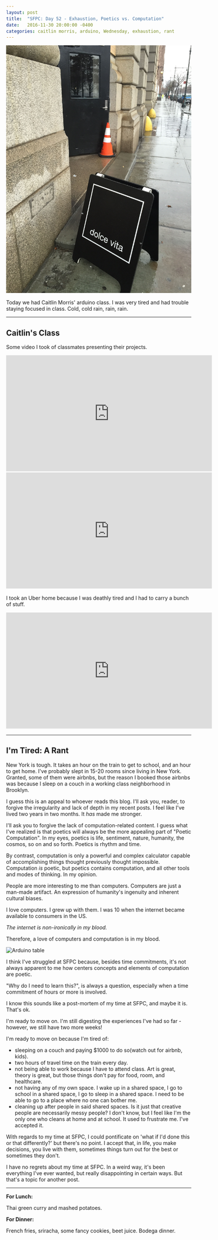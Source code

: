 ```yaml
---
layout: post
title:  "SFPC: Day 52 - Exhaustion, Poetics vs. Computation"
date:   2016-11-30 20:00:00 -0400
categories: caitlin morris, arduino, Wednesday, exhaustion, rant
---
```


![Dolce Vita rain](/images/IMG_6608.jpg)

Today we had Caitlin Morris' arduino class. I was very tired and had trouble staying focused in class. Cold, cold rain, rain, rain.

-----

<h2>Caitlin's Class</h2>

Some video I took of classmates presenting their projects.

<iframe width="560" height="315" src="https://www.youtube.com/embed/PdJE8vtFDos?rel=0" frameborder="0" ></iframe>

<iframe width="560" height="315" src="https://www.youtube.com/embed/fsD4TIm9BfI?rel=0" frameborder="0" ></iframe>

I took an Uber home because I was deathly tired and I had to carry a bunch of stuff.

<iframe width="560" height="315" src="https://www.youtube.com/embed/GGH9B1LlAMc?rel=0" frameborder="0" ></iframe>

-----

<h2>I'm Tired: A Rant</h2>

New York is tough. It takes an hour on the train to get to school, and an hour to get home. I've probably slept in 15-20 rooms since living in New York. Granted, some of them were airbnbs, but the reason I booked those airbnbs was because I sleep on a couch in a working class neighborhood in Brooklyn.

I guess this is an appeal to whoever reads this blog. I'll ask you, reader, to forgive the irregularity and lack of depth in my recent posts. I feel like I've lived two years in two months. It *has* made me stronger.

I'll ask you to forgive the lack of computation-related content. I guess what I've realized is that poetics will always be the more appealing part of "Poetic Computation". In my eyes, poetics is life, sentiment, nature, humanity, the cosmos, so on and so forth. Poetics is rhythm and time.

By contrast, computation is only a powerful and complex calculator capable of accomplishing things thought previously thought impossible. Computation *is* poetic, but poetics contains computation, and all other tools and modes of thinking. In my opinion.

People are more interesting to me than computers. Computers are just a man-made artifact. An expression of humanity's ingenuity and inherent cultural biases.

I love computers. I grew up with them. I was 10 when the internet became available to consumers in the US.

*The internet is non-ironically in my blood.*

Therefore, a love of computers and computation is in my blood.

![Arduino table](/images/IMG_6607.jpg)

I think I've struggled at SFPC because, besides time commitments, it's not always apparent to me how centers concepts and elements of computation are poetic.

"Why do I need to learn this?", is always a question, especially when a time commitment of hours or more is involved.

I know this sounds like a post-mortem of my time at SFPC, and maybe it is. That's ok.

I'm ready to move on. I'm still digesting the experiences I've had so far - however, we still have two more weeks!

I'm ready to move on because I'm tired of:

- sleeping on a couch and paying $1000 to do so(watch out for airbnb, kids).
- two hours of travel time on the train every day.
- not being able to work because I have to attend class. Art is great, theory is great, but those things don't pay for food, room, and healthcare.
- not having any of my own space. I wake up in a shared space, I go to school in a shared space, I go to sleep in a shared space. I need to be able to go to a place where no one can bother me.
- cleaning up after people in said shared spaces. Is it just that creative people are necessarily messy people? I don't know, but I feel like I'm the only one who cleans at home and at school. It used to frustrate me. I've accepted it.

With regards to my time at SFPC, I could pontificate on 'what if I'd done this or that differently?' but there's no point. I accept that, in life, you make decisions, you live with them, sometimes things turn out for the best or sometimes they don't.

I have no regrets about my time at SFPC. In a weird way, it's been everything I've ever wanted, but really disappointing in certain ways. But that's a topic for another post.

-----

**For Lunch:**

Thai green curry and mashed potatoes.

**For Dinner:**

French fries, sriracha, some fancy cookies, beet juice. Bodega dinner.

